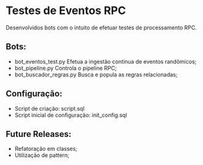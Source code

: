# Testes de Eventos RPC

Desenvolvidos bots com o intuito de efetuar testes de processamento RPC.

## Bots:
- bot_eventos_test.py
    Efetua a ingestão continua de eventos randômicos;
- bot_pipeline.py
    Controla o pipeline RPC;
- bot_buscador_regras.py
    Busca e popula as regras relacionadas;


## Configuração:
- Script de criação: script.sql
- Script inicial de configuração: init_config.sql


## Future Releases:
- Refatoração em classes;
- Utilização de pattern;
